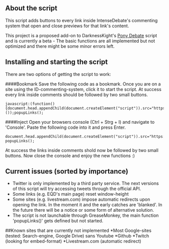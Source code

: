 ## About the script
This script adds buttons to every link inside IntenseDebate's commenting system that open and close previews for that link's content.

This project is a proposed add-on to DarknessKight's <a href="https://github.com/Darknesskight/PonyDebate">Pony Debate</a> script and is currently a beta - The basic functions are all implemented but not optimized and there might be some minor errors left. 

## Installing and starting the script
There are two options of getting the script to work: 

####Bookmark
Save the following code as a bookmark. Once you are on a site using the ID-commenting-system, click it to start the script. At success every link inside comments should be followed by two small buttons.
```
javascript:(function(){document.head.appendChild(document.createElement("script")).src="https://raw.githubusercontent.com/Piperita/PD_previewLinks/master/popupLinks.js";}());popupLinks();
```

####Inject
Open your browsers console (Ctrl + Strg + I) and navigate to 'Console'. 
Paste the following code into it and press Enter. 
```
document.head.appendChild(document.createElement("script")).src="https://raw.githubusercontent.com/Piperita/PD_previewLinks/master/popupLinks.js";
popupLinks();
```
At success the links inside comments shold now be followed by two small buttons. Now close the console and enjoy the new functions :)

## Current issues (sorted by importance)
* Twitter is only implemented by a third party service. The next versions of this script will try accessing tweets through the official API.
* Some links (e.g. EQD's main page) reset window-height 
* Some sites (e.g. livestream.com) impose automatic redirects upon opening the link. In the moment it and the early catches are 'blanked'. In the future there will be a notice or some form of alternative solution.
* The script is not launchable through GreaseMonkey, the main function 'popupLinks()' gets defined but not started. 

##Known sites that are currently not implemented
*Most Google-sites (tested: Search-engine, Google Drive) sans Youtube
*Github
*Twitch (looking for embed-format)
*Livestream.com (automatic redirect)
